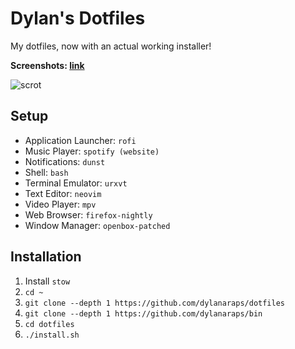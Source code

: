 # Dylan's Dotfiles

My dotfiles, now with an actual working installer!

**Screenshots: [link](https://www.reddit.com/r/unixporn/search?q=author%3Adylan112&sort=new&restrict_sr=on&t=all)**

![scrot](https://i.imgur.com/AoME7yC.png)


## Setup

- Application Launcher: `rofi`
- Music Player: `spotify (website)`
- Notifications: `dunst`
- Shell: `bash`
- Terminal Emulator: `urxvt`
- Text Editor: `neovim`
- Video Player: `mpv`
- Web Browser: `firefox-nightly`
- Window Manager: `openbox-patched`


## Installation

1. Install `stow`
2. `cd ~`
3. `git clone --depth 1 https://github.com/dylanaraps/dotfiles`
4. `git clone --depth 1 https://github.com/dylanaraps/bin`
5. `cd dotfiles`
6. `./install.sh`
